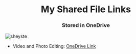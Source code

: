 <h1 align="center">My Shared File Links</h1>
<h3 align="center">Stored in OneDrive</h3>

<p align="left"> <img src="https://komarev.com/ghpvc/?username=sheyste&label=Profile%20views&color=0e75b6&style=flat" alt="sheyste" /> </p>

- Video and Photo Editing: <a href="https://sheyst-my.sharepoint.com/:f:/g/personal/sheyste_sheyst_onmicrosoft_com/EnsJehgtFRtBu_5lSz0wYGMBx7clPupf_QP-6Obggveulg?e=4xUkkR" target="_blank">OneDrive Link</a>

